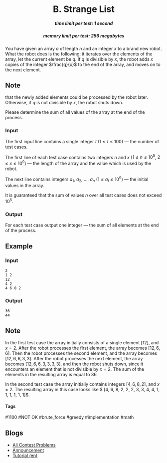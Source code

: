 <h1 style='text-align: center;'> B. Strange List</h1>

<h5 style='text-align: center;'>time limit per test: 1 second</h5>
<h5 style='text-align: center;'>memory limit per test: 256 megabytes</h5>

You have given an array $a$ of length $n$ and an integer $x$ to a brand new robot. What the robot does is the following: it iterates over the elements of the array, let the current element be $q$. If $q$ is divisible by $x$, the robot adds $x$ copies of the integer $\frac{q}{x}$ to the end of the array, and moves on to the next element. 
## Note

 that the newly added elements could be processed by the robot later. Otherwise, if $q$ is not divisible by $x$, the robot shuts down.

Please determine the sum of all values of the array at the end of the process.

### Input

The first input line contains a single integer $t$ ($1 \leq t \leq 100$) — the number of test cases.

The first line of each test case contains two integers $n$ and $x$ ($1 \leq n \leq 10^5$, $2 \leq x \leq 10^9$) — the length of the array and the value which is used by the robot.

The next line contains integers $a_1$, $a_2$, ..., $a_n$ ($1 \leq a_i \leq 10^9$) — the initial values in the array.

It is guaranteed that the sum of values $n$ over all test cases does not exceed $10^5$.

### Output

For each test case output one integer — the sum of all elements at the end of the process.

## Example

### Input


```text
2
1 2
12
4 2
4 6 8 2
```
### Output


```text
36
44
```
## Note

In the first test case the array initially consists of a single element $[12]$, and $x=2$. After the robot processes the first element, the array becomes $[12, 6, 6]$. Then the robot processes the second element, and the array becomes $[12, 6, 6, 3, 3]$. After the robot processes the next element, the array becomes $[12, 6, 6, 3, 3, 3, 3]$, and then the robot shuts down, since it encounters an element that is not divisible by $x = 2$. The sum of the elements in the resulting array is equal to $36$.

In the second test case the array initially contains integers $[4, 6, 8, 2]$, and $x=2$. The resulting array in this case looks like $ [4, 6, 8, 2, 2, 2, 3, 3, 4, 4, 1, 1, 1, 1, 1, 1]$.



#### Tags 

#1100 #NOT OK #brute_force #greedy #implementation #math 

## Blogs
- [All Contest Problems](../Codeforces_Round_694_(Div._2).md)
- [Announcement](../blogs/Announcement.md)
- [Tutorial (en)](../blogs/Tutorial_(en).md)

